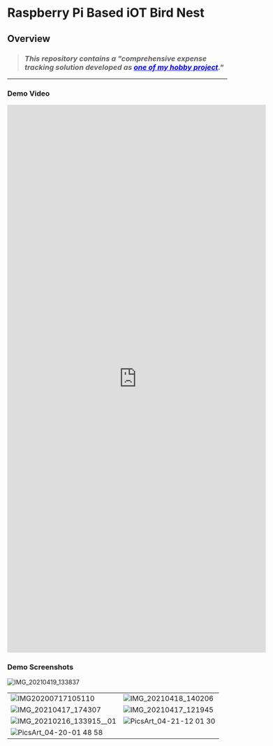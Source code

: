 # Raspberry Pi Based iOT Bird Nest

## Overview
> ### _This repository contains a "comprehensive expense tracking solution developed as <font color="blue"><u>one of my hobby project</u></font>."_

<hr/>

### Demo Video

<center>
<iframe width="592" height="1256" src="https://www.youtube.com/embed/Ix4U5UgCtrs" title="Demo" frameborder="0" allow="accelerometer; autoplay; clipboard-write; encrypted-media; gyroscope; picture-in-picture; web-share" referrerpolicy="strict-origin-when-cross-origin"></iframe>
</center>

### Demo Screenshots

![IMG_20210419_133837](https://github.com/user-attachments/assets/345f2de2-9ca5-434f-931f-670819a0fb62)

|                        |                        |
|------------------------|------------------------|
| ![IMG20200717105110](https://github.com/user-attachments/assets/d926a7db-bd75-4654-b3c9-8fc0bff0f4fe) | ![IMG_20210418_140206](https://github.com/user-attachments/assets/703b1248-5341-436b-b5e6-f19f08671dbd) |
| ![IMG_20210417_174307](https://github.com/user-attachments/assets/b39c5bda-4104-4da5-819c-36aa3a578c3b) | ![IMG_20210417_121945](https://github.com/user-attachments/assets/eaa95afd-948d-46ec-8de1-d892ab28c4ce) |
| ![IMG_20210216_133915__01](https://github.com/user-attachments/assets/0ac75349-fcc1-4ea6-959f-a1038e5ae6c6) | ![PicsArt_04-21-12 01 30](https://github.com/user-attachments/assets/facd8272-95ce-4669-b5ae-9afb0a6c7774) |
| ![PicsArt_04-20-01 48 58](https://github.com/user-attachments/assets/ef08051d-47bf-49e4-acdd-78c5351ef693) |  |
